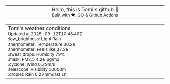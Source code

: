 
<div align="center">
<table>
<tbody>
<td align="center">
<img width="2000" height="0"><br>
Hello, this is Tomi's github 👋<br>
<sup>Built with ❤️, GO & Github Actions</sup><br>
<img width="2000" height="0">
</td>
</tbody>
</table>
</div>
<table>
<tbody>
<td align="left">
<img width="2000" height="0"><br>
Tomi's weather conditions<br>
<sup>Updated at 2025-09-12T10:48:46Z</sup><br>
<sup>:low_brightness: Light Rain</sup><br>
<sup>:thermometer: Temperature 30.26 </sup><br>
<sup>:thermometer: Feels like 37.26</sup><br>
<sup>:sweat_drops: Humidity 79%</sup><br>
<sup>:mask: PM2.5 4.26 μg/m3</sup><br>
<sup>:cyclone: Wind 0.79m/s </sup><br>
<sup>:telescope: Visibility 10000m </sup><br>
<sup>:droplet: Rain 0.27mm/last 1h </sup><br>
<img width="2000" height="0">
</td>
<td align="left">
<img width="2000" height="0"><br>
<br>
<img width="2000" height="0">
</td>
</tbody>
</table>
</div>
    